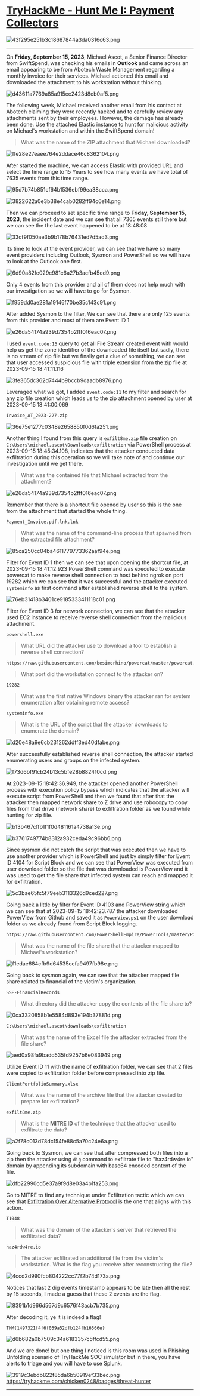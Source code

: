 # [TryHackMe - Hunt Me I: Payment Collectors](https://tryhackme.com/room/paymentcollectors)
![43f295e251b3c18687844a3da0316c63.png](/resources/43f295e251b3c18687844a3da0316c63.png)
***
On **Friday, September 15, 2023**, Michael Ascot, a Senior Finance Director from SwiftSpend, was checking his emails in **Outlook** and came across an email appearing to be from Abotech Waste Management regarding a monthly invoice for their services. Michael actioned this email and downloaded the attachment to his workstation without thinking.

![d43611a7769a85a915cc2423d8eb0af5.png](/resources/d43611a7769a85a915cc2423d8eb0af5.png)

The following week, Michael received another email from his contact at Abotech claiming they were recently hacked and to carefully review any attachments sent by their employees. However, the damage has already been done. Use the attached Elastic instance to hunt for malicious activity on Michael's workstation and within the SwiftSpend domain!

>What was the name of the ZIP attachment that Michael downloaded?

![ffe28e27eaee764e2ddace46c8362104.png](/resources/ffe28e27eaee764e2ddace46c8362104.png)

After started the machine, we can access Elastic with provided URL and select the time range to 15 Years to see how many events we have total of 7635 events from this time range.

![95d7b74b851cf64b1536ebf99ea38cca.png](/resources/95d7b74b851cf64b1536ebf99ea38cca.png)

![3822622a0e3b38e4cab0282ff94c6e14.png](/resources/3822622a0e3b38e4cab0282ff94c6e14.png)

Then we can proceed to set specific time range to **Friday, September 15, 2023**, the incident date and we can see that all 7365 events still there but we can see the the last event happened to be at 18:48:08

![33cf9f050ae3b9b178b76431ed7d5ad3.png](/resources/33cf9f050ae3b9b178b76431ed7d5ad3.png)

Its time to look at the event provider, we can see that we have so many event providers including Outlook, Sysmon and PowerShell so we will have to look at the Outlook one first.

![6d90a82fe029c981c6a27b3acfb45ed9.png](/resources/6d90a82fe029c981c6a27b3acfb45ed9.png)

Only 4 events from this provider and all of them does not help much with our investigation so we will have to go for Sysmon.

![f959dd0ae281a19146f70be35c143c91.png](/resources/f959dd0ae281a19146f70be35c143c91.png)

After added Sysmon to the filter, We can see that there are only 125 events from this provider and most of them are Event ID 1

![e26da54174a939d7354b2fff016eac07.png](/resources/e26da54174a939d7354b2fff016eac07.png)

I used `event.code:15` query to get all File Stream created event with would help us get the zone identifier of the downloaded file itself but sadly, there is no stream of zip file but we finally get a clue of something, we can see that user accessed suspicious file with triple extension from the zip file at 2023-09-15 18:41:11.116 

![3fe365dc362d7444b9bccb9daadb8976.png](/resources/3fe365dc362d7444b9bccb9daadb8976.png)

Leveraged what we got, I added `event.code:11` to my filter and search for any zip file creation which leads us to the zip attachment opened by user at 2023-09-15 18:41:00.069 

```
Invoice_AT_2023-227.zip
```

![36e75e1277c0348e2658850f0d6fa251.png](/resources/36e75e1277c0348e2658850f0d6fa251.png)

Another thing I found from this query is `exfilt8me.zip` file creation on `C:\Users\michael.ascot\Downloads\exfiltration` via PowerShell process at 2023-09-15 18:45:34.108, indicates that the attacker conducted data exfiltration during this operation so we will take note of and continue our investigation until we get there.

>What was the contained file that Michael extracted from the attachment?

![e26da54174a939d7354b2fff016eac07.png](/resources/e26da54174a939d7354b2fff016eac07.png)

Remember that there is a shortcut file opened by user so this is the one from the attachment that started the whole thing.

```
Payment_Invoice.pdf.lnk.lnk
```

>What was the name of the command-line process that spawned from the extracted file attachment?

![85ca250cc04ba4611779773362aaf94e.png](/resources/85ca250cc04ba4611779773362aaf94e.png)

Filter for Event ID 1 then we can see that upon opening the shortcut file, at 2023-09-15 18:41:12.923 PowerShell command was executed to execute powercat to make reverse shell connection to host behind ngrok on port 19282 which we can see that it was successful and the attacker executed `systeminfo` as first command after established reverse shell to the system.

![76eb31418b3401ce9185333411118c01.png](/resources/76eb31418b3401ce9185333411118c01.png)

Filter for Event ID 3 for network connection, we can see that the attacker used EC2 instance to receive reverse shell connection from the malicious attachment.

```
powershell.exe
```

>What URL did the attacker use to download a tool to establish a reverse shell connection?
```
https://raw.githubusercontent.com/besimorhino/powercat/master/powercat.ps1
```

>What port did the workstation connect to the attacker on?
```
19282
```

>What was the first native Windows binary the attacker ran for system enumeration after obtaining remote access?
```
systeminfo.exe
```

>What is the URL of the script that the attacker downloads to enumerate the domain?

![d20e48a9e6cb231262ddff3ed40dfabe.png](/resources/d20e48a9e6cb231262ddff3ed40dfabe.png)

After successfully established reverse shell connection, the attacker started enumerating users and groups on the infected system.

![f73d6bf91cb24b13c5bfe28b882410cd.png](/resources/f73d6bf91cb24b13c5bfe28b882410cd.png)

At 2023-09-15 18:42:36.949, the attacker opened another PowerShell process with execution policy bypass which indicates that the attacker will execute script from PowerShell and then we found that after that the attacker then mapped network share to Z drive and use robocopy to copy files from that drive (network share) to exfiltration folder as we found while hunting for zip file.

![b13b467cffb1f1f0d481161a4738a13e.png](/resources/b13b467cffb1f1f0d481161a4738a13e.png)

![b3761749774b8312a932ceda49c96bb6.png](/resources/b3761749774b8312a932ceda49c96bb6.png)

Since sysmon did not catch the script that was executed then we have to use another provider which is PowerShell and just by simply filter for Event ID 4104 for Script Block and we can see that PowerView was executed from user download folder so the file that was downloaded is PowerView and it was used to get the file share that infected system can reach and mapped it for exfiltration. 

![5c3bae65fc5f79eeb3113326d9ced227.png](/resources/5c3bae65fc5f79eeb3113326d9ced227.png)

Going back a little by filter for Event ID 4103 and PowerView string which we can see that at 2023-09-15 18:42:23.787 the attacker downloaded PowerView from Github and saved it as `PowerView.ps1` on the user download folder as we already found from Script Block logging.

```
https://raw.githubusercontent.com/PowerShellEmpire/PowerTools/master/PowerView/powerview.ps1
```

>What was the name of the file share that the attacker mapped to Michael's workstation?

![f1edae684cfb9d64535ccfa9497fb98e.png](/resources/f1edae684cfb9d64535ccfa9497fb98e.png)

Going back to sysmon again, we can see that the attacker mapped file share related to financial of the victim's organization.

```
SSF-FinancialRecords
```

>What directory did the attacker copy the contents of the file share to?

![0ca3320858b1e5584d893e194b37881d.png](/resources/0ca3320858b1e5584d893e194b37881d.png)
```
C:\Users\michael.ascot\downloads\exfiltration
```

>What was the name of the Excel file the attacker extracted from the file share?

![aed0a98fa9badd535fd9257b6e083949.png](/resources/aed0a98fa9badd535fd9257b6e083949.png)

Utilize Event ID 11 with the name of exfiltration folder, we can see that 2 files were copied to exfiltration folder before compressed into zip file.

```
ClientPortfolioSummary.xlsx
```

>What was the name of the archive file that the attacker created to prepare for exfiltration?
```
exfilt8me.zip
```

>What is the **MITRE ID** of the technique that the attacker used to exfiltrate the data?

![a2f78c013d78dc154fe88c5a70c24e6a.png](/resources/a2f78c013d78dc154fe88c5a70c24e6a.png)

Going back to Sysmon, we can see that after compressed both files into a zip then the attacker using `dig` command to exfiltrate file to "haz4rdw4re.io" domain by appending its subdomain with base64 encoded content of the file.

![dfb22990cd5e37a9f9d8e03a4b1fa253.png](/resources/dfb22990cd5e37a9f9d8e03a4b1fa253.png)

Go to MITRE to find any technique under Exfiltration tactic which we can see that [Exfiltration Over Alternative Protocol](https://attack.mitre.org/techniques/T1048/) is the one that aligns with this action.

```
T1048
```

>What was the domain of the attacker's server that retrieved the exfiltrated data?
```
haz4rdw4re.io
```

>The attacker exfiltrated an additional file from the victim's workstation. What is the flag you receive after reconstructing the file?

![4ccd2d990fcb804222cc77f2b74d173a.png](/resources/4ccd2d990fcb804222cc77f2b74d173a.png)

Notices that last 2 dig events timestamp appears to be late then all the rest by 15 seconds, I made a guess that these 2 events are the flag.

![8391b1d966d567d9c6576f43acb7b735.png](/resources/8391b1d966d567d9c6576f43acb7b735.png)

After decoding it, ye it is indeed a flag!

```
THM{1497321f4f6f059a52dfb124fb16566e}
```

![d6b682a0b7509c34a6183357c5ffcd55.png](/resources/d6b682a0b7509c34a6183357c5ffcd55.png)

And we are done! but one thing I noticed is this room was used in Phishing Unfolding scenario of TryHackMe SOC simulator but in there, you have alerts to triage and you will have to use Splunk.

![3919c3ebdb822f85da6b50919ef33bec.png](/resources/3919c3ebdb822f85da6b50919ef33bec.png)
https://tryhackme.com/chicken0248/badges/threat-hunter

***